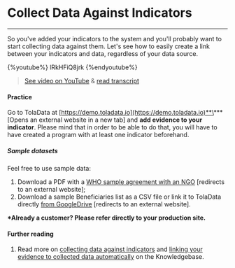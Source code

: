 # Collect Data Against Indicators

---

So you've added your indicators to the system and you'll probably want to start collecting data against them. Let's see how to easily create a link between your indicators and data, regardless of your data source.

{%youtube%} lRkHFiQ8jrk {%endyoutube%}  
> [See video on YouTube](https://www.youtube.com/embed/lRkHFiQ8jrk?rel=0) & [read transcript](https://docs.google.com/document/d/1DCaeMviBwSO5hGSfeh6Y9McPI6D1dzxJyDs5kKa4wug/edit#heading=h.uebbtclg0qh)
 
#### Practice

Go to TolaData at [https://demo.toladata.io](https://demo.toladata.io)**\*** \[Opens an external website in a new tab\] and **add evidence to your indicator**. Please mind that in order to be able to do that, you will have to have created a program with at least one indicator beforehand. 

##### Sample datasets

Feel free to use sample data:
1. Download a PDF with a [WHO sample agreement with an NGO](http://www.who.int/hac/techguidance/tools/manuals/who_field_handbook/c8.pdf?ua=1) \[redirects to an external website\];
2. Download a sample Beneficiaries list as a CSV file or link it to TolaData directly [from GoogleDrive](https://docs.google.com/spreadsheets/d/18kZeA9f9akq1PYCNVErtiaMqKzvIity3ZwbTchTptXc/edit?usp=sharing) \[redirects to an external website\].

**\*Already a customer? Please refer directly to your production site.**

#### Further reading

1. Read more on [collecting data against indicators](https://help.toladata.com/en/8-indicators/adding-collected-data.html) and [linking your evidence to collected data automatically](https://help.toladata.com/en/8-indicators/linking-evidence-to-collected-data.html) on the Knowledgebase.





